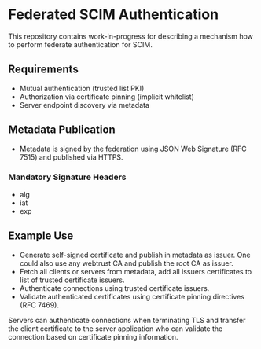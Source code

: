 # Federated SCIM Authentication

This repository contains work-in-progress for describing a mechanism how to perform federate authentication for SCIM.

## Requirements

- Mutual authentication (trusted list PKI)
- Authorization via certificate pinning (implicit whitelist)
- Server endpoint discovery via metadata

## Metadata Publication

- Metadata is signed by the federation using JSON Web Signature (RFC 7515) and published via HTTPS.

### Mandatory Signature Headers

- alg
- iat
- exp

## Example Use

- Generate self-signed certificate and publish in metadata as issuer. One could also use any webtrust CA and publish the root CA as issuer.
- Fetch all clients or servers from metadata, add all issuers certificates to list of trusted certificate issuers.
- Authenticate connections using trusted certificate issuers.
- Validate authenticated certificates using certificate pinning directives (RFC 7469).

Servers can authenticate connections when terminating TLS and transfer the client certificate to the server application who can validate the connection based on certificate pinning information.
